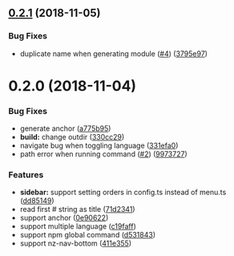 ## [0.2.1](https://github.com/wenqi73/nz-press/compare/0.2.0...0.2.1) (2018-11-05)


### Bug Fixes

* duplicate name when generating module ([#4](https://github.com/wenqi73/nz-press/issues/4)) ([3795e97](https://github.com/wenqi73/nz-press/commit/3795e97))



<a name="0.2.0"></a>
# 0.2.0 (2018-11-04)


### Bug Fixes

* generate anchor ([a775b95](https://github.com/wenqi73/nz-press/commit/a775b95))
* **build:** change outdir ([330cc29](https://github.com/wenqi73/nz-press/commit/330cc29))
* navigate bug when toggling language ([331efa0](https://github.com/wenqi73/nz-press/commit/331efa0))
* path error when running command ([#2](https://github.com/wenqi73/nz-press/issues/2)) ([9973727](https://github.com/wenqi73/nz-press/commit/9973727))


### Features

* **sidebar:** support setting orders in config.ts instead of menu.ts ([dd85149](https://github.com/wenqi73/nz-press/commit/dd85149))
* read first # string as title ([71d2341](https://github.com/wenqi73/nz-press/commit/71d2341))
* support anchor ([0e90622](https://github.com/wenqi73/nz-press/commit/0e90622))
* support multiple language ([c19faff](https://github.com/wenqi73/nz-press/commit/c19faff))
* support npm global command ([d531843](https://github.com/wenqi73/nz-press/commit/d531843))
* support nz-nav-bottom ([411e355](https://github.com/wenqi73/nz-press/commit/411e355))



